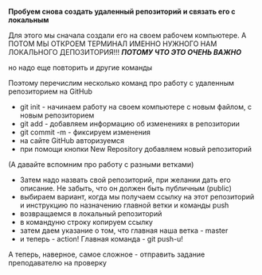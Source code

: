 
**Пробуем снова создать удаленный репозиторий и связать его с локальным**

Для этого мы сначала создали его на своем рабочем компьютере.
А ПОТОМ МЫ ОТКРОЕМ ТЕРМИНАЛ ИМЕННО НУЖНОГО НАМ ЛОКАЛЬНОГО ДЕПОЗИТОРИЯ!!!
***ПОТОМУ ЧТО ЭТО ОЧЕНЬ ВАЖНО***

но надо еще повторить и другие команды

Поэтому перечислим несколько команд про работу с удаленным репозиторием на GitHub

* git init - начинаем работу на своем компьютере с новым файлом, с новым репозиторием
* git add - добавляем информацию об изменениях в репозитории
* git commit -m - фиксируем изменения
* на сайте GitHub авторизуемся
* при помощи кнопки New Repository добавляем новый репозиторий

(А давайте вспомним про работу с разными ветками)

* Затем надо назвать свой репозиторий, при желании дать его описание. Не забыть, что он должен быть публичным (public)
* выбираем вариант, когда мы получаем ссылку на этот репозиторий и инструкцию по назначению главной ветки и команды push
* возвращаемся в локальный репозиторий
* в командуню строку копируем ссылку
* затем даем указание о том, что главная наша ветка - master
* и теперь - action! Главная команда - git push-u!

А теперь, наверное, самое сложное - отправить задание преподавателю на проверку

